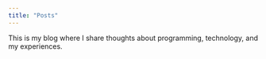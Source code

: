 ```yaml
---
title: "Posts"
---
```


This is my blog where I share thoughts about programming, technology, and my experiences.
